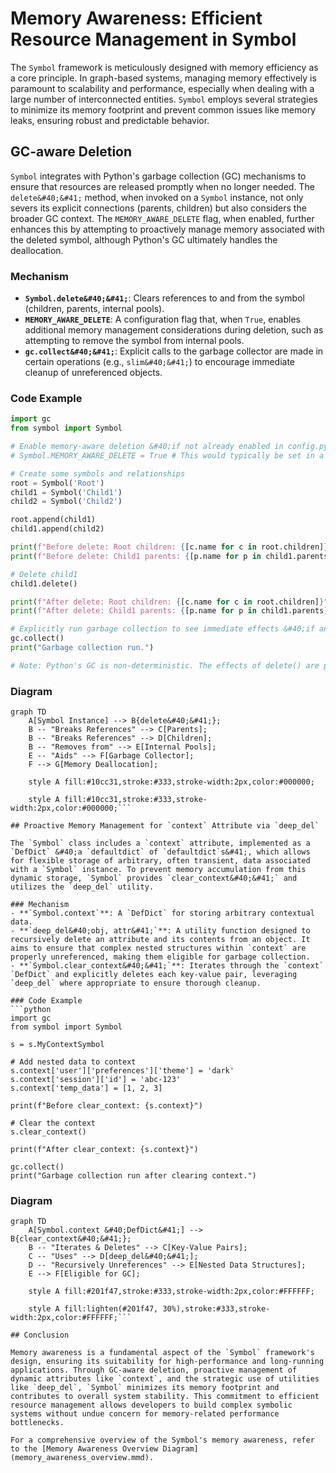 # Memory Awareness: Efficient Resource Management in Symbol

The `Symbol` framework is meticulously designed with memory efficiency as a core principle. In graph-based systems, managing memory effectively is paramount to scalability and performance, especially when dealing with a large number of interconnected entities. `Symbol` employs several strategies to minimize its memory footprint and prevent common issues like memory leaks, ensuring robust and predictable behavior.

## GC-aware Deletion

`Symbol` integrates with Python's garbage collection &#40;GC&#41; mechanisms to ensure that resources are released promptly when no longer needed. The `delete&#40;&#41;` method, when invoked on a `Symbol` instance, not only severs its explicit connections &#40;parents, children&#41; but also considers the broader GC context. The `MEMORY_AWARE_DELETE` flag, when enabled, further enhances this by attempting to proactively manage memory associated with the deleted symbol, although Python's GC ultimately handles the deallocation.

### Mechanism
- **`Symbol.delete&#40;&#41;`**: Clears references to and from the symbol &#40;children, parents, internal pools&#41;.
- **`MEMORY_AWARE_DELETE`**: A configuration flag that, when `True`, enables additional memory management considerations during deletion, such as attempting to remove the symbol from internal pools.
- **`gc.collect&#40;&#41;`**: Explicit calls to the garbage collector are made in certain operations &#40;e.g., `slim&#40;&#41;`&#41; to encourage immediate cleanup of unreferenced objects.

### Code Example
```python
import gc
from symbol import Symbol

# Enable memory-aware deletion &#40;if not already enabled in config.py&#41;
# Symbol.MEMORY_AWARE_DELETE = True # This would typically be set in a config file

# Create some symbols and relationships
root = Symbol('Root')
child1 = Symbol('Child1')
child2 = Symbol('Child2')

root.append(child1)
child1.append(child2)

print(f"Before delete: Root children: {[c.name for c in root.children]}")
print(f"Before delete: Child1 parents: {[p.name for p in child1.parents]}")

# Delete child1
child1.delete()

print(f"After delete: Root children: {[c.name for c in root.children]}")
print(f"After delete: Child1 parents: {[p.name for p in child1.parents]}")

# Explicitly run garbage collection to see immediate effects &#40;if any&#41;
gc.collect()
print("Garbage collection run.")

# Note: Python's GC is non-deterministic. The effects of delete() are primarily about breaking references.
```

### Diagram
```mermaid
graph TD
    A[Symbol Instance] --> B{delete&#40;&#41;};
    B -- "Breaks References" --> C[Parents];
    B -- "Breaks References" --> D[Children];
    B -- "Removes from" --> E[Internal Pools];
    E -- "Aids" --> F[Garbage Collector];
    F --> G[Memory Deallocation];

    style A fill:#10cc31,stroke:#333,stroke-width:2px,color:#000000;

    style A fill:#10cc31,stroke:#333,stroke-width:2px,color:#000000;```

## Proactive Memory Management for `context` Attribute via `deep_del`

The `Symbol` class includes a `context` attribute, implemented as a `DefDict` &#40;a `defaultdict` of `defaultdict`s&#41;, which allows for flexible storage of arbitrary, often transient, data associated with a `Symbol` instance. To prevent memory accumulation from this dynamic storage, `Symbol` provides `clear_context&#40;&#41;` and utilizes the `deep_del` utility.

### Mechanism
- **`Symbol.context`**: A `DefDict` for storing arbitrary contextual data.
- **`deep_del&#40;obj, attr&#41;`**: A utility function designed to recursively delete an attribute and its contents from an object. It aims to ensure that complex nested structures within `context` are properly unreferenced, making them eligible for garbage collection.
- **`Symbol.clear_context&#40;&#41;`**: Iterates through the `context` `DefDict` and explicitly deletes each key-value pair, leveraging `deep_del` where appropriate to ensure thorough cleanup.

### Code Example
```python
import gc
from symbol import Symbol

s = s.MyContextSymbol

# Add nested data to context
s.context['user']['preferences']['theme'] = 'dark'
s.context['session']['id'] = 'abc-123'
s.context['temp_data'] = [1, 2, 3]

print(f"Before clear_context: {s.context}")

# Clear the context
s.clear_context()

print(f"After clear_context: {s.context}")

gc.collect()
print("Garbage collection run after clearing context.")
```

### Diagram
```mermaid
graph TD
    A[Symbol.context &#40;DefDict&#41;] --> B{clear_context&#40;&#41;};
    B -- "Iterates & Deletes" --> C[Key-Value Pairs];
    C -- "Uses" --> D[deep_del&#40;&#41;];
    D -- "Recursively Unreferences" --> E[Nested Data Structures];
    E --> F[Eligible for GC];

    style A fill:#201f47,stroke:#333,stroke-width:2px,color:#FFFFFF;

    style A fill:lighten(#201f47, 30%),stroke:#333,stroke-width:2px,color:#FFFFFF;```

## Conclusion

Memory awareness is a fundamental aspect of the `Symbol` framework's design, ensuring its suitability for high-performance and long-running applications. Through GC-aware deletion, proactive management of dynamic attributes like `context`, and the strategic use of utilities like `deep_del`, `Symbol` minimizes its memory footprint and contributes to overall system stability. This commitment to efficient resource management allows developers to build complex symbolic systems without undue concern for memory-related performance bottlenecks.

For a comprehensive overview of the Symbol's memory awareness, refer to the [Memory Awareness Overview Diagram](memory_awareness_overview.mmd).